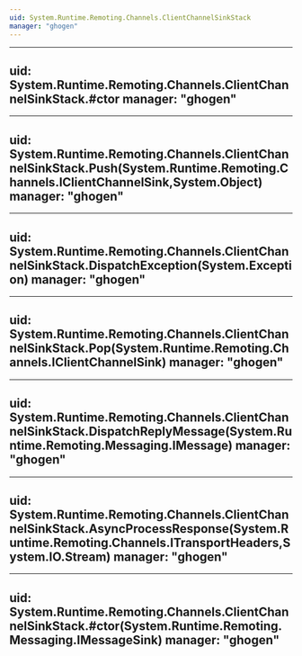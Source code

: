 ```yaml
---
uid: System.Runtime.Remoting.Channels.ClientChannelSinkStack
manager: "ghogen"
---
```


---
uid: System.Runtime.Remoting.Channels.ClientChannelSinkStack.#ctor
manager: "ghogen"
---

---
uid: System.Runtime.Remoting.Channels.ClientChannelSinkStack.Push(System.Runtime.Remoting.Channels.IClientChannelSink,System.Object)
manager: "ghogen"
---

---
uid: System.Runtime.Remoting.Channels.ClientChannelSinkStack.DispatchException(System.Exception)
manager: "ghogen"
---

---
uid: System.Runtime.Remoting.Channels.ClientChannelSinkStack.Pop(System.Runtime.Remoting.Channels.IClientChannelSink)
manager: "ghogen"
---

---
uid: System.Runtime.Remoting.Channels.ClientChannelSinkStack.DispatchReplyMessage(System.Runtime.Remoting.Messaging.IMessage)
manager: "ghogen"
---

---
uid: System.Runtime.Remoting.Channels.ClientChannelSinkStack.AsyncProcessResponse(System.Runtime.Remoting.Channels.ITransportHeaders,System.IO.Stream)
manager: "ghogen"
---

---
uid: System.Runtime.Remoting.Channels.ClientChannelSinkStack.#ctor(System.Runtime.Remoting.Messaging.IMessageSink)
manager: "ghogen"
---
